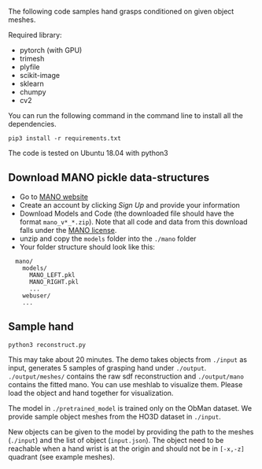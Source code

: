 
The following code samples hand grasps conditioned on given object meshes.

Required library:

- pytorch (with GPU)
- trimesh
- plyfile
- scikit-image
- sklearn
- chumpy
- cv2

You can run the following command in the command line to install all the dependencies.

    pip3 install -r requirements.txt

The code is tested on Ubuntu 18.04 with python3

## Download MANO pickle data-structures

- Go to [MANO website](http://mano.is.tue.mpg.de/)
- Create an account by clicking *Sign Up* and provide your information
- Download Models and Code (the downloaded file should have the format `mano_v*_*.zip`). Note that all code and data from this download falls under the [MANO license](http://mano.is.tue.mpg.de/license).
- unzip and copy the `models` folder into the `./mano` folder
- Your folder structure should look like this:
```
  mano/
    models/
      MANO_LEFT.pkl
      MANO_RIGHT.pkl
      ...
    webuser/
    ...
```

## Sample hand

    python3 reconstruct.py

This may take about 20 minutes.
The demo takes objects from `./input` as input, generates 5 samples of grasping hand under `./output`. `./output/meshes/` contains the raw sdf reconstruction and `./output/mano` contains the fitted mano. You can use meshlab to visualize them. Please load the object and hand together for visualization.

The model in `./pretrained_model` is trained only on the ObMan dataset.
We provide sample object meshes from the HO3D dataset in `./input`.

New objects can be given to the model by providing the path to the meshes (`./input`) and the list of object (`input.json`). The object need to be reachable when a hand wrist is at the origin and should not be in `[-x,-z]` quadrant (see example meshes).


